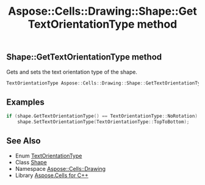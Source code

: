 ﻿---
title: Aspose::Cells::Drawing::Shape::GetTextOrientationType method
linktitle: GetTextOrientationType
second_title: Aspose.Cells for C++ API Reference
description: 'Aspose::Cells::Drawing::Shape::GetTextOrientationType method. Gets and sets the text orientation type of the shape in C++.'
type: docs
weight: 16900
url: /cpp/aspose.cells.drawing/shape/gettextorientationtype/
---
## Shape::GetTextOrientationType method


Gets and sets the text orientation type of the shape.

```cpp
TextOrientationType Aspose::Cells::Drawing::Shape::GetTextOrientationType()
```


## Examples


```cpp
if (shape.GetTextOrientationType() == TextOrientationType::NoRotation)
    shape.SetTextOrientationType(TextOrientationType::TopToBottom);
```

## See Also

* Enum [TextOrientationType](../../../aspose.cells/textorientationtype/)
* Class [Shape](../)
* Namespace [Aspose::Cells::Drawing](../../)
* Library [Aspose.Cells for C++](../../../)

